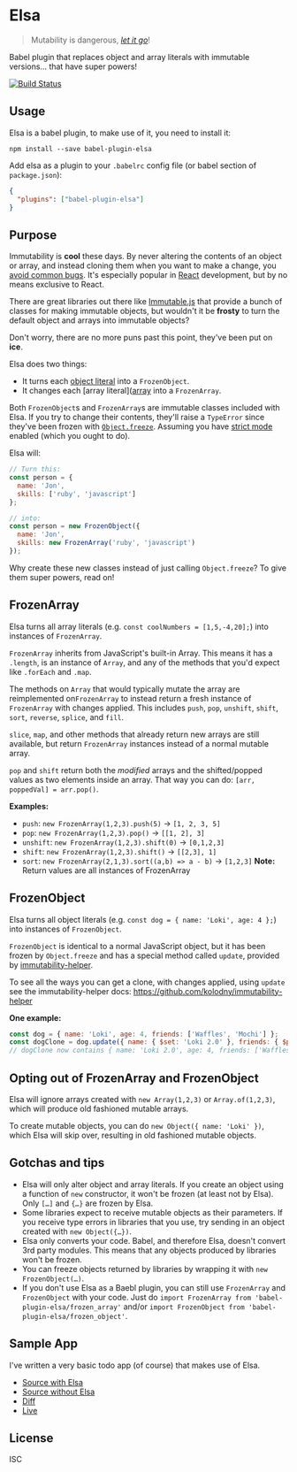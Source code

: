 # Elsa

> Mutability is dangerous, [_let it go_](https://www.youtube.com/watch?v=A_DaizJnnJQ)!

Babel plugin that replaces object and array literals with immutable versions… that have super powers!

[![Build Status](https://travis-ci.org/JonAbrams/elsa.svg?branch=master)](https://travis-ci.org/JonAbrams/elsa)

## Usage

Elsa is a babel plugin, to make use of it, you need to install it:

    npm install --save babel-plugin-elsa

Add elsa as a plugin to your `.babelrc` config file (or babel section of `package.json`):
```json
{
  "plugins": ["babel-plugin-elsa"]
}
```

## Purpose

Immutability is **cool** these days. By never altering the contents of an object or array, and instead cloning them when you want to make a change, you [avoid common bugs](http://www.yegor256.com/2014/06/09/objects-should-be-immutable.html). It's especially popular in [React](https://facebook.github.io/react/) development, but by no means exclusive to React.

There are great libraries out there like [Immutable.js](https://facebook.github.io/immutable-js/) that
provide a bunch of classes for making immutable objects, but wouldn't it be **frosty** to turn the default object and arrays into immutable objects?

Don't worry, there are no more puns past this point, they've been put on **ice**.

Elsa does two things:
- It turns each [object literal](https://developer.mozilla.org/en-US/docs/Web/JavaScript/Guide/Grammar_and_types#Object_literals) into a `FrozenObject`.
- It changes each [array literal]([array](https://developer.mozilla.org/en-US/docs/Web/JavaScript/Guide/Grammar_and_types#Array_literals) into a `FrozenArray`.

Both `FrozenObject`s and `FrozenArray`s are immutable classes included with Elsa. If you try to change their contents, they'll raise
a `TypeError` since they've been frozen with [`Object.freeze`](https://developer.mozilla.org/en-US/docs/Web/JavaScript/Reference/Global_Objects/Object/freeze). Assuming you have [strict mode](https://developer.mozilla.org/en-US/docs/Web/JavaScript/Reference/Strict_mode) enabled (which you ought to do).

Elsa will:
```javascript
// Turn this:
const person = {
  name: 'Jon',
  skills: ['ruby', 'javascript']
};

// into:
const person = new FrozenObject({
  name: 'Jon',
  skills: new FrozenArray('ruby', 'javascript')
});
```

Why create these new classes instead of just calling `Object.freeze`? To give them super powers, read on!

## FrozenArray

Elsa turns all array literals (e.g. `const coolNumbers = [1,5,-4,20];`) into instances of `FrozenArray`.

`FrozenArray` inherits from JavaScript's built-in Array. This means it has a `.length`, is an instance of `Array`, and any of the methods that you'd expect like `.forEach` and `.map`.

The methods on `Array` that would typically mutate the array are reimplemented on`FrozenArray` to
instead return a fresh instance of `FrozenArray` with changes applied. This includes `push`, `pop`,
`unshift`, `shift`, `sort`, `reverse`, `splice`, and `fill`.

`slice`, `map`, and other methods that already return new arrays are still available, but
return `FrozenArray` instances instead of a normal mutable array.

`pop` and `shift` return both the _modified_ arrays and the shifted/popped values as two elements inside an array. That way you can do: `[arr, poppedVal] = arr.pop()`.

**Examples:**
- `push`: `new FrozenArray(1,2,3).push(5)` -> `[1, 2, 3, 5]`
- `pop`: `new FrozenArray(1,2,3).pop()` -> `[[1, 2], 3]`
- `unshift`: `new FrozenArray(1,2,3).shift(0)` -> `[0,1,2,3]`
- `shift`: `new FrozenArray(1,2,3).shift()` -> `[[2,3], 1]`
- `sort`: `new FrozenArray(2,1,3).sort((a,b) => a - b)` -> `[1,2,3]`
**Note:** Return values are all instances of FrozenArray

## FrozenObject

Elsa turns all object literals (e.g. `const dog = { name: 'Loki', age: 4 };`) into instances of `FrozenObject`.

`FrozenObject` is identical to a normal JavaScript object, but it has been frozen by `Object.freeze`
and has a special method called `update`, provided by [immutability-helper](https://github.com/kolodny/immutability-helper).

To see all the ways you can get a clone, with changes applied, using `update` see the immutability-helper docs: https://github.com/kolodny/immutability-helper

**One example:**
```javascript
const dog = { name: 'Loki', age: 4, friends: ['Waffles', 'Mochi'] };
const dogClone = dog.update({ name: { $set: 'Loki 2.0' }, friends: { $push: ['Seamus'] } });
// dogClone now contains { name: 'Loki 2.0', age: 4, friends: ['Waffles', 'Mochi', 'Seamus'] }
```

## Opting out of FrozenArray and FrozenObject

Elsa will ignore arrays created with `new Array(1,2,3)` or `Array.of(1,2,3)`, which will produce old
fashioned mutable arrays.

To create mutable objects, you can do `new Object({ name: 'Loki' })`, which Elsa will skip over, resulting in old fashioned mutable objects.

## Gotchas and tips

- Elsa will only alter object and array literals. If you create an object using a function of `new` constructor, it won't be frozen (at least not by Elsa). Only `[…]` and `{…}` are frozen by Elsa.
- Some libraries expect to receive mutable objects as their parameters. If you receive type errors in
libraries that you use, try sending in an object created with `new Object({…})`.
- Elsa only converts your code. Babel, and therefore Elsa, doesn't convert 3rd party modules. This means
that any objects produced by libraries won't be frozen.
- You can freeze objects returned by libraries by wrapping it with `new FrozenObject(…)`.
- If you don't use Elsa as a Baebl plugin, you can still use `FrozenArray` and `FrozenObject` with your code. Just do `import FrozenArray from 'babel-plugin-elsa/frozen_array'` and/or `import FrozenObject from 'babel-plugin-elsa/frozen_object'`.

## Sample App

I've written a very basic todo app (of course) that makes use of Elsa.

- [Source with Elsa](https://github.com/JonAbrams/todo-elsa)
- [Source without Elsa](https://github.com/JonAbrams/todo-elsa/tree/07e325445ad3fcb6a1244f85bbbcdac43033d13a)
- [Diff](https://github.com/JonAbrams/todo-elsa/commit/07e325445ad3fcb6a1244f85bbbcdac43033d13a)
- [Live](https://todo-elsa-whylddtmuu.now.sh)

## License

ISC
